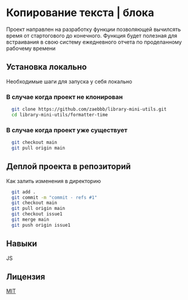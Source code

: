 # Копирование текста | блока

Проект направлен на разработку функции позволяющей вычилсять время от стартогового до конечного. Функция будет полезная для встраивания в свою систему ежедневного отчета по проделанному рабочему времени 

## Установка локально

Необходимые шаги для запуска у себя локально

### В случае когда проект не клонирован

```bash
  git clone https://github.com/zaebbb/library-mini-utils.git
  cd library-mini-utils/formatter-time
```

### В случае когда проект уже существует

```bash
  git checkout main
  git pull origin main
```

## Деплой проекта в репозиторий

Как залить изменения в директорию 

```bash
  git add .
  git commit -m "commit - refs #1" 
  git checkout main
  git pull origin main
  git checkout issue1
  git merge main
  git push origin issue1
```

##  Навыки
JS

## Лицензия

[MIT](https://choosealicense.com/licenses/mit/)